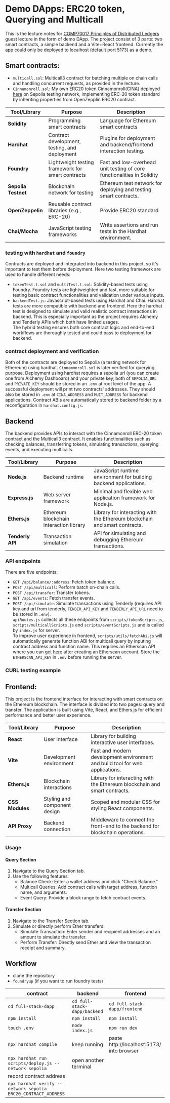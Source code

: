 # Demo DApps: ERC20 token, Querying and Multicall
This is the lecture notes for [COMP70017 Principles of Distributed Ledgers](https://www.imperial.ac.uk/computing/current-students/courses/70017/)
 guest lecture in the form of demo DApp. The project consist of 3 parts: two smart contracts, a simple backend and a Vite+React frontend. Currently the app could only be deployed to localhost (default port 5173) as a demo. 
## Smart contracts:
- `multicall.sol`: Multicall3 contract for batching multiple on chain calls and handling concurrent requests, as provided in the lecture.
- `Cinnamonroll.sol`: My own ERC20 token Cinnamonroll(CINA) deployed [here](https://sepolia.etherscan.io/token/0x9904934201ae05e44d0aedc339b408ec80172b9b) on Sepolia testing network, implementing ERC-20 token standard by inheriting properties from OpenZepplin ERC20 contract.

| **Tool/Library**      | **Purpose**                                        | **Description**                                       |
|------------------------|-----------------------------------------------------|-----------------------------------------------------------------|
| **Solidity**           | Programming smart contracts                        | Language for Ethereum smart contracts |
| **Hardhat**            | Contract development, testing, and deployment      | Plugins for deployment and backend/frontend interaction testing.   |
| **Foundry**            | Lightweight testing framework for smart contracts  | Fast and low-overhead unit testing of core functionalities in Solidity |
| **Sepolia Testnet**    | Blockchain network for testing                     | Ethereum test network for deploying and testing smart contracts. |
| **OpenZeppelin**       | Reusable contract libraries (e.g., ERC-20)         | Provide ERC20 standard |
| **Chai/Mocha**         | JavaScript testing frameworks                      | Write assertions and run tests in the Hardhat environment. |

### testing with `hardhat` and `foundry`
Contracts are deployed and integrated into backend in this project, so it's important to test them before deployment. Here two testing framework are used to handle different needs:
- `tokenTest.t.sol` and `multiTest.t.sol`: Solidity-based tests using Foundry. Foundry tests are lightweighted and fast, more suitable for testing basic contract functionalities and validation under various inputs.
- `backendTest.js`: Javascript-based tests using Hardhat and Chai. Hardhat tests are more compatible with backend and frontend. Here the hardhat test is designed to simulate and valid realistic contract interactions in backend. This is especially important as the project requires Alchemy and Tenderly APIs which both have limited usages.
</br> The hybrid testing ensures both core contract logic and end-to-end workflows are thoroughly tested and could pass to deployment for backend.

### contract deployment and verification
Both of the contracts are deployed to Sepolia (a testing network for Ethereum) using hardhat. `Cinnamonroll.sol` is later verified for querying purpose. Deployment using hardhat requires a sepolia url (you can create one from Alchemy Dashboard) and your private key, both of `SEPOLIA_URL` and `PRIVATE_KEY` should be stored in an `.env` at root level of the app. A successful deployment will print two contracts' addresses. They should also be stored in `.env` at `CINA_ADDRESS` and `MUIT_ADDRESS` for backend applications. Contract ABIs are automatically stored to backend folder by a reconfiguration in `hardhat.config.js`.


## Backend
The backend provides APIs to interact with the Cinnamonroll ERC-20 token contract and the Multicall3 contract. It enables functionalities such as checking balances, transferring tokens, simulating transactions, querying events, and executing multicalls. 

| **Tool/Library**       | **Purpose**                                | **Description**                                     |
|-------------------------|--------------------------------------------|-----------------------------------------------------|
| **Node.js**            | Backend runtime                           | JavaScript runtime environment for building backend applications. |
| **Express.js**         | Web server framework                      | Minimal and flexible web application framework for Node.js. |
| **Ethers.js**          | Ethereum blockchain interaction library   | Library for interacting with the Ethereum blockchain and smart contracts. |
| **Tenderly API**       | Transaction simulation                    | API for simulating and debugging Ethereum transactions. |


### API endpoints
There are five endpoints:
- `GET /api/balance/:address`: Fetch token balance.
- `POST /api/multicall`: Perform batch on-chain calls.
- `POST /api/transfer`: Transfer tokens.
- `GET /api/events`: Fetch transfer events.
- `POST /api/simulate`: Simulate transactions using Tenderly (requires API key and url from tenderly, `TENDER_API_KEY` and `TENDERLY_API_URL` need to be stored in `.env`).
</br> `apiRoutes.js` collects all these endpoints from `scripts/tokenScripts.js`, `scripts/multicallScripts.js` and `scripts/eventScripts.js` and is called by `index.js` for server. 
</br> To improve user experience in frontend, `scripts/utils/fetchAbi.js` will automatically generate function ABI for multicall query by inputing contract address and function name. This requires an Etherscan API where you can get [here](https://etherscan.io/myapikey) after creating an Etherscan account. Store the `ETHERSCAN_API_KEY` in `.env` before running the server.

### CURL testing example


## Frontend:
This project is the frontend interface for interacting with smart contracts on the Ethereum blockchain. The interface is divided into two pages: query and transfer. The application is built using Vite, React, and Ethers.js for efficient performance and better user experience.

| **Tool/Library**       | **Purpose**                                | **Description**                                     |
|-------------------------|--------------------------------------------|-----------------------------------------------------|
| **React**              | User interface                            | Library for building interactive user interfaces.   |
| **Vite**               | Development environment                   | Fast and modern development environment and build tool for web applications. |
| **Ethers.js**          | Blockchain interactions                   | Library for interacting with the Ethereum blockchain and smart contracts. |
| **CSS Modules**        | Styling and component design              | Scoped and modular CSS for styling React components. |
| **API Proxy**          | Backend connection                        | Middleware to connect the front-end to the backend for blockchain operations. |

### Usage
#### Query Section
1. Navigate to the Query Section tab.
2. Use the following features:
    - Balance Check: Enter a wallet address and click "Check Balance."
    - Multicall Queries: Add contract calls with target address, function name, and arguments.
    - Event Query: Provide a block range to fetch contract events.
#### Transfer Section
1. Navigate to the Transfer Section tab.
2. Simulate or directly perform Ether transfers:
    - Simulate Transaction: Enter sender and recipient addresses and an amount to simulate the transfer.
    - Perform Transfer: Directly send Ether and view the transaction receipt and summary.

## Workflow
- clone the repository
- `foundryup` (if you want to run foundry tests)

| **contract** | **backend** | **frontend** |
|--------------|-------------|--------------|
| `cd full-stack-dapp`| `cd full-stack-dapp/backend` | `cd full-stack-dapp/frontend` |
| `npm install`| `npm install`| `npm install`| 
| `touch .env` | `node index.js` | `npm run dev` |
| `npx hardhat compile`| keep running | paste http://localhost:5173/ into browser |
| `npx hardhat run scripts/deploy.js --network sepolia` | open another terminal | |
| record contract address | | |
| `npx hardhat verify --network sepolia ERC20_CONTRACT_ADDRESS` | | |


